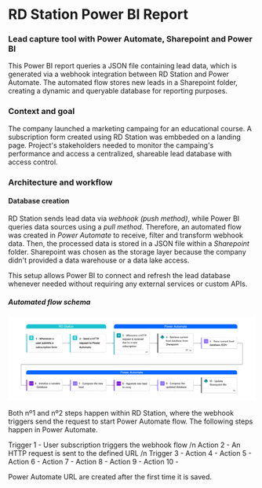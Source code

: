 # RD Station Power BI Report 
### Lead capture tool with Power Automate, Sharepoint and Power BI
This Power BI report queries a JSON file containing lead data, which is generated via a webhook integration between RD Station and Power Automate. The automated flow stores new leads in a Sharepoint folder, creating a dynamic and queryable database for reporting purposes.

### Context and goal
The company launched a marketing campaing for an educational course. A subscription form created using RD Station was embbeded on a landing page. Project's stakeholders needed to monitor the campaing's performance and access a centralized, shareable lead database with access control. 

### Architecture and workflow
#### Database creation
RD Station sends lead data via *webhook (push method)*, while Power BI queries data sources using a *pull method*. Therefore, an automated flow was created in *Power Automate* to receive, filter and transform webhook data. Then, the processed data is stored in a JSON file within a *Sharepoint* folder. Sharepoint was chosen as the storage layer because the company didn't provided a data warehouse or a data lake access.

This setup allows Power BI to connect and refresh the lead database whenever needed without requiring any external services or custom APIs.

##### Automated flow schema
![Automated flow](./README/images/AutomatedFlow.png)

Both nº1 and nº2 steps happen within RD Station, where the webhook triggers send the request to start Power Automate flow. The following steps happen in Power Automate. 

Trigger 1 - User subscription triggers the webhook flow /n
Action 2 - An HTTP request is sent to the defined URL /n
Trigger 3 -
Action 4 -
Action 5 -
Action 6 -
Action 7 -
Action 8 -
Action 9 -
Action 10 -

Power Automate URL are created after the first time it is saved.
